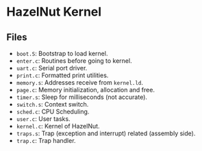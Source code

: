 # HazelNut Kernel

## Files

- `boot.S`: Bootstrap to load kernel.
- `enter.c`: Routines before going to kernel.
- `uart.c`: Serial port driver.
- `print.c`: Formatted print utilities.
- `memory.s`: Addresses receive from `kernel.ld`.
- `page.c`: Memory initialization, allocation and free.
- `timer.s`: Sleep for milliseconds (not accurate).
- `switch.s`: Context switch.
- `sched.c`: CPU Scheduling.
- `user.c`: User tasks.
- `kernel.c`: Kernel of HazelNut.
- `traps.s`: Trap (exception and interrupt) related (assembly side).
- `trap.c`: Trap handler.
